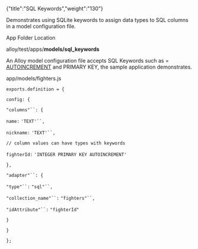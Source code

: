 {"title":"SQL Keywords","weight":"130"} 

Demonstrates using SQLite keywords to assign data types to SQL columns in a model configuration file.

App Folder Location

alloy/test/apps/**models/sql\_keywords**

An Alloy model configuration file accepts SQL Keywords such as = [AUTOINCREMENT](https://www.sqlite.org/autoinc.html) and PRIMARY KEY, the sample application demonstrates.

app/models/fighters.js

`exports.definition = {`

`config: {`

`"columns"``: {`

`name:` `'TEXT'``,`

`nickname:` `'TEXT'``,`

`// column values can have types with keywords`

`fighterId:` `'INTEGER PRIMARY KEY AUTOINCREMENT'`

`},`

`"adapter"``: {`

`"type"``:` `"sql"``,`

`"collection_name"``:` `"fighters"``,`

`"idAttribute"``:` `"fighterId"`

`}`

`}`

`};`